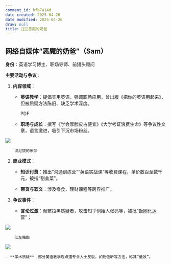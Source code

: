 ```yaml
---
comment_id: bfb7a14d
date created: 2025-04-26
date modified: 2025-04-26
draw: null
title: 👨🏻‍💻恶魔的奶爸
---
```

## 网络自媒体“恶魔的奶爸”（Sam）

**身份**：英语学习博主、职场导师、前猎头顾问

**主要活动与争议**：

1. **内容领域**：
    
    - **英语教学**：提倡实用英语，强调职场应用，曾出版《把你的英语用起来》，但被质疑方法陈旧、缺乏学术深度。 
        

        PDF

        
    - **职场与成长**：撰写《学会厚脸皮占便宜》《大学考证浪费生命》等争议性文章，语言激进，吸引下沉市场粉丝。 
        

![](https://pic1.zhimg.com/v2-ad53761a8981755b64732fe06063c982)

        

        汉尼拔的米莎

        
2. **商业模式**：
    
    - **知识付费**：推出“沟通训练营”“英语实战课”等收费课程，单价数百至数千元，被指“割韭菜”。
        
    - **带货与软文**：涉及零食、理财课程等跨界推广。
        
3. **争议事件**：
    
    - **言论过激**：频繁拉黑质疑者，攻击知乎创始人张亮等，被批“饭圈化运营”； 
        

![](https://pic1.zhimg.com/v2-5280147206f3aac5bd57f3a692e52799)

        

        江左梅郎

        

![](https://pic1.zhimg.com/v2-45c53bfaa388d955a54f24919f80c587_l.png?source=32738c0c)

        
    - **学术质疑**：部分英语教学观点遭专业人士反驳，如贬低听写方法，称其“低效”。
